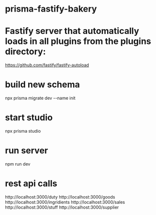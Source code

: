 # prisma-fastify-bakery

# Fastify server that automatically loads in all plugins from the plugins directory:
https://github.com/fastify/fastify-autoload

# build new schema
npx prisma migrate dev --name init

# start studio
npx prisma studio

# run server
npm run dev

# rest api calls
http://localhost:3000/duty
http://localhost:3000/goods
http://localhost:3000/ingridients
http://localhost:3000/sales
http://localhost:3000/stuff
http://localhost:3000/supplier